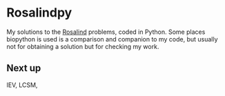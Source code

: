# Rosalindpy

My solutions to the [Rosalind](http://rosalind.info/) problems, coded in Python.  Some places biopython is used is a comparison and companion to my code, but usually not for obtaining a solution but for checking my work.

## Next up

IEV, LCSM, 

